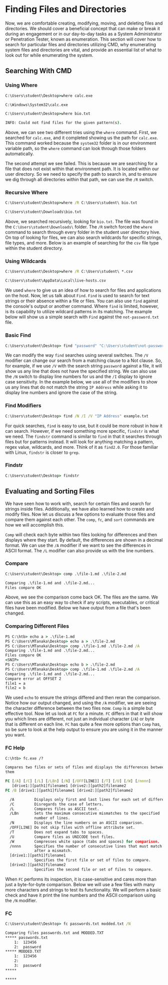 # Finding Files and Directories

Now, we are comfortable creating, modifying, moving, and deleting files and directories. We should cover a beneficial concept that can make or break it during an engagement or in our day-to-day tasks as a System Administrator or Penetration Tester, known as enumeration. This section will cover how to search for particular files and directories utilizing CMD, why enumerating system files and directories are vital, and provide an essential list of what to look out for while enumerating the system.

## Searching With CMD

### Using Where

```cmd
C:\Users\student\Desktop>where calc.exe

C:\Windows\System32\calc.exe

C:\Users\student\Desktop>where bio.txt

INFO: Could not find files for the given pattern(s).
```

Above, we can see two different tries using the `where` command. First, we searched for `calc.exe`, and it completed showing us the path for `calc.exe`. This command worked because the `system32` folder is in our environment variable path, so the `where` command can look through those folders automatically.

The second attempt we see failed. This is because we are searching for a file that does not exist within that environment path. It is located within our user directory. So we need to specify the path to search in, and to ensure we dig through all directories within that path, we can use the `/R` switch.

### Recursive Where

```cmd
C:\Users\student\Desktop>where /R C:\Users\student\ bio.txt

C:\Users\student\Downloads\bio.txt
```

Above, we searched recursively, looking for `bio.txt`. The file was found in the `C:\Users\student\Downloads\` folder. The `/R` switch forced the `where` command to search through every folder in the student user directory hive. On top of looking for files, we can also search wildcards for specific strings, file types, and more. Below is an example of searching for the `csv` file type within the student directory.

### Using Wildcards

```cmd
C:\Users\student\Desktop>where /R C:\Users\student\ *.csv

C:\Users\student\AppData\Local\live-hosts.csv
```

We used `where` to give us an idea of how to search for files and applications on the host. Now, let us talk about `Find`. `Find` is used to search for text strings or their absence within a file or files. You can also use `find` against the console's output or another command. Where `find` is limited, however, is its capability to utilize wildcard patterns in its matching. The example below will show us a simple search with `Find` against the `not-password.txt` file.

### Basic Find

```cmd
C:\Users\student\Desktop> find "password" "C:\Users\student\not-passwords.txt"
```

We can modify the way `find` searches using several switches. The `/V` modifier can change our search from a matching clause to a Not clause. So, for example, if we use `/V` with the search string `password` against a file, it will show us any line that does not have the specified string. We can also use the `/N` switch to display line numbers for us and the `/I` display to ignore case sensitivity. In the example below, we use all of the modifiers to show us any lines that do not match the string `IP Address` while asking it to display line numbers and ignore the case of the string.

### Find Modifiers

```cmd
C:\Users\student\Desktop> find /N /I /V "IP Address" example.txt
```

For quick searches, `find` is easy to use, but it could be more robust in how it can search. However, if we need something more specific, `findstr` is what we need. The `findstr` command is similar to `find` in that it searches through files but for patterns instead. It will look for anything matching a pattern, regex value, wildcards, and more. Think of it as `find2.0`. For those familiar with Linux, `findstr` is closer to `grep`.

### Findstr

```cmd
C:\Users\student\Desktop> findstr
```

## Evaluating and Sorting Files

We have seen how to work with, search for certain files and search for strings inside files. Additionally, we have also learned how to create and modify files. Now let us discuss a few options to evaluate those files and compare them against each other. The `comp`, `fc`, and `sort` commands are how we will accomplish this.

`Comp` will check each byte within two files looking for differences and then displays where they start. By default, the differences are shown in a decimal format. We can use the `/A` modifier if we want to see the differences in ASCII format. The `/L` modifier can also provide us with the line numbers.

### Compare

```cmd
C:\Users\student\Desktop> comp .\file-1.md .\file-2.md

Comparing .\file-1.md and .\file-2.md...
Files compare OK
```

Above, we see the comparison come back OK. The files are the same. We can use this as an easy way to check if any scripts, executables, or critical files have been modified. Below we have output from a file that's been changed.

### Comparing Different Files

```cmd
PS C:\htb> echo a > .\file-1.md
PS C:\Users\MTanaka\Desktop> echo a > .\file-2.md
PS C:\Users\MTanaka\Desktop> comp .\file-1.md .\file-2.md /A
Comparing .\file-1.md and .\file-2.md...
Files compare OK
<SNIP>
PS C:\Users\MTanaka\Desktop> echo b > .\file-2.md
PS C:\Users\MTanaka\Desktop> comp .\file-1.md .\file-2.md /A
Comparing .\file-1.md and .\file-2.md...
Compare error at OFFSET 2
file1 = a
file2 = b
```

We used `echo` to ensure the strings differed and then reran the comparison. Notice how our output changed, and using the `/A` modifier, we are seeing the character difference between the two files now. `Comp` is a simple but effective tool. Now let us look at `FC` for a minute. `FC` differs in that it will show you which lines are different, not just an individual character (`/A`) or byte that is different on each line. `FC` has quite a few more options than `Comp` has, so be sure to look at the help output to ensure you are using it in the manner you want.

### FC Help

```cmd
C:\htb> fc.exe /?

Compares two files or sets of files and displays the differences between
them

FC [/A] [/C] [/L] [/LBn] [/N] [/OFF[LINE]] [/T] [/U] [/W] [/nnnn]
   [drive1:][path1]filename1 [drive2:][path2]filename2
FC /B [drive1:][path1]filename1 [drive2:][path2]filename2

  /A         Displays only first and last lines for each set of differences.
  /C         Disregards the case of letters.
  /L         Compares files as ASCII text.
  /LBn       Sets the maximum consecutive mismatches to the specified
             number of lines.
  /N         Displays the line numbers on an ASCII comparison.
  /OFF[LINE] Do not skip files with offline attribute set.
  /T         Does not expand tabs to spaces.
  /U         Compare files as UNICODE text files.
  /W         Compresses white space (tabs and spaces) for comparison.
  /nnnn      Specifies the number of consecutive lines that must match
             after a mismatch.
  [drive1:][path1]filename1
             Specifies the first file or set of files to compare.
  [drive2:][path2]filename2
             Specifies the second file or set of files to compare.
```

When `FC` performs its inspection, it is case-sensitive and cares more than just a byte-for-byte comparison. Below we will use a few files with many more characters and strings to test its functionality. We will perform a basic check and have it print the line numbers and the ASCII comparison using the `/N` modifier.

### FC

```cmd
C:\Users\student\Desktop> fc passwords.txt modded.txt /N

Comparing files passwords.txt and MODDED.TXT
***** passwords.txt
    1:  123456
    2:  password
***** MODDED.TXT
    1:  123456
    2:
    3:  password
*****

*****
```
